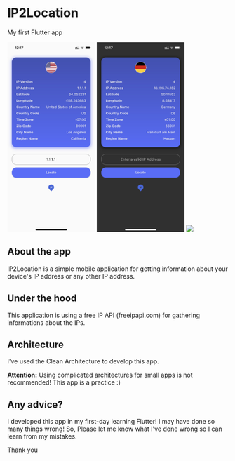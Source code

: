 # IP2Location

My first Flutter app

<p float="left">
  <img src="./demo/light.jpeg" width="200" />
  <img src="./demo/dark.jpeg" width="200" /> 
  <img src="/img3.png" width="100" />
</p>

## About the app

IP2Location is a simple mobile application for getting information about your device's IP address or any other IP address.

## Under the hood

This application is using a free IP API (freeipapi.com) for gathering informations about the IPs.

## Architecture

I've used the Clean Architecture to develop this app.

**Attention:** Using complicated architectures for small apps is not recommended! This app is a practice :)

## Any advice?

I developed this app in my first-day learning Flutter! I may have done so many things wrong! So, Please let me know what I've done wrong so I can learn from my mistakes.

Thank you 
